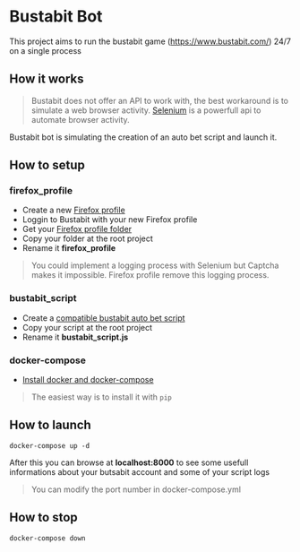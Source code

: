 # Bustabit Bot
This project aims to run the bustabit game (https://www.bustabit.com/) 24/7 on a single process

## How it works
> Bustabit does not offer an API to work with, the best workaround is to simulate a web browser activity.
> [Selenium](https://www.selenium.dev/) is a powerfull api to automate browser activity.

Bustabit bot is simulating the creation of an auto bet script and launch it.

## How to setup
### firefox_profile
- Create a new [Firefox profile](https://support.mozilla.org/en-US/kb/profile-manager-create-remove-switch-firefox-profiles?redirectlocale=en-US&redirectslug=profile-manager-create-and-remove-firefox-profiles)
- Loggin to Bustabit with your new Firefox profile
- Get your [Firefox profile folder](https://support.mozilla.org/en-US/kb/profiles-where-firefox-stores-user-data)
- Copy your folder at the root project
- Rename it **firefox_profile**

> You could implement a logging process with Selenium but Captcha makes it impossible.
> Firefox profile remove this logging process.

### bustabit_script
- Create a [compatible bustabit auto bet script](https://github.com/bustabit/autobet)
- Copy your script at the root project
- Rename it **bustabit_script.js**

### docker-compose
- [Install docker and docker-compose](https://docs.docker.com/compose/install/)

> The easiest way is to install it with `pip`

## How to launch
`docker-compose up -d`

After this you can browse at **localhost:8000** to see some usefull informations about your butsabit account and some of your script logs

> You can modify the port number in docker-compose.yml

## How to stop
`docker-compose down`